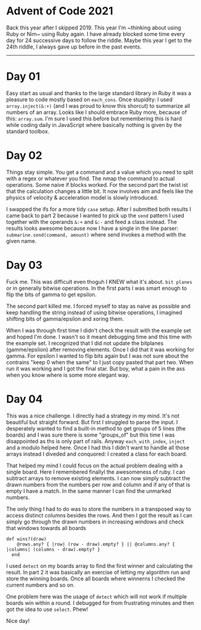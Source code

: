 # Advent of Code 2021
Back this year after I skipped 2019. This year I'm ~thinking about using Ruby or Nim~ using Ruby again.
I have already blocked some time every day for 24 successive days to follow the riddle. 
Maybe this year I get to the 24th riddle, I always gave up before in the past events.

---

# Day 01
Easy start as usual and thanks to the large standard library in Ruby it was a pleasure to code mostly based on `each_cons`.
Once stupidity: I used `array.inject(&:+)` (and I was proud to know this shorcut) to summarize all numbers of an array. 
Looks like I should embrace Ruby more, because of this: `array.sum`. I'm sure I used this before but remembering this is hard
while coding daily in JavaScript where basically nothing is given by the standard toolbox.

# Day 02
Things stay simple. You get a command and a value which you need to split with a regex or whatever you find.
The nmap the command to actual operations. Some naive if blocks worked. For the second part the twist ist that the calculation
changes a little bit. It now involves aim and feels like the physics of velocity & acceleration model is slowly introduced.

I swapped the ifs for a more tidy `case` setup. After I submitted both results I came back to part 2 because
I wanted to pick up the `send` pattern I used together with the operands `&:+` and `&:-` and feed a class instead. The results looks awesome
because now I have a single in the line parser: `submarine.send(command, amount)` where send invokes a method with the given name.

# Day 03
Fuck me. This was difficult even thoguh I KNEW what it's about. `bit planes` or in generally bitwise operations. In the first parts I was smart enough to flip the bits of gamma to get epsilon.

The second part killed me. I forced myself to stay as naive as possible and keep handling the string
instead of using bitwise operations, I imagined shifting bits of gamma/epsilon and xoring them. 

When I was through first time I didn't check the result with the example set and hoped I'm done. I wasn't so it meant debugging time and  this time with the example set. I recognized that I did not update the bitplanes (gamme/epslion) after removing elements. Once I did that it was working for gamma. For epsilon I wanted to flip bits again but I was not sure about the contrains "keep 0 when the same" to I just copy pasted that part two. When run it was working and I got the final star. But boy, what a pain in the ass when you know where is some more elegant way.

# Day 04
This was a nice challenge. I directly had a strategy in my mind. It's not beautiful but straight forward. But first
I struggled to parse the input. I desperately wanted to find a built-in method to get groups of 5 lines (the boards)
and I was sure there is some "groups_of" but this time I was disappointed as ths is only part of rails. Anyway `each_with_index`, `inject` and a modulo helped here. Once I had this I didn't want to handle all those arrays instead I diveded and conquored: I created a class for each board.

That helped my mind I could focus on the actual problem dealing with a single board. Here I remembered finallyl the awesomeness of ruby.
I can subtract arrays to remove existing elements. I can now simply subtract the drawn numbers from the numbers per row and column and 
if any of that is empty I have a match. In the same manner I can find the unmarked numbers.

The only thing I had to do was to store the numbers in a transposed way to access distinct columns besides the rows. And then I got the result as I can simply go through the drawn numbers in increasing windows and check that windows towards all boards

```
def wins?(draw)
    @rows.any? { |row| (row - draw).empty? } || @columns.any? { |columns| (columns - draw).empty? }
  end
```

I used `detect` on my boards array to find the first winner and calculating the result.
In part 2 it was basically an exercise of letting my algorithm run and store the winning boards. 
Once all boards where winnerns I checked the current numbers and so on.

One problem here was the usage of `detect` which will not work if multiple boards win within a round. I debugged for from frustrating minutes and then got the idea to use `select`. Phew! 

Nice day!
